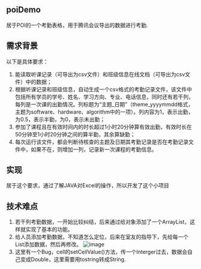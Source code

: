## poiDemo
居于POI的一个考勤表格，用于腾讯会议导出的数据进行考勤.

## 需求背景
以下是具体要求：
1. 能读取听课记录（可导出为csv文件）和班级信息在线文档（可导出为csv文件）中的数据；
2. 根据听课记录和班级信息，自动生成一个csv格式的考勤记录文件，该文件中包括所有学员的学号、姓名、学习方向、专业、电话信息，同时还有若干列，每列是一次课的出勤情况。列标题为“主题_日期”（theme_yyyymmdd格式，主题为software、hardware、algorithm中的一项）。列内容为1，表示出勤，为0.5，表示半勤，为0，表示未出勤；
3. 参加了课程且在有效时间内的时长超过1小时20分钟算有效出勤，有效时长在50分钟至1小时20分钟之间的算半勤，其余算缺勤；
4. 每次运行该文件，都会判断待核查的主题及日期其考勤记录是否在考勤记录文件中，如果不在，则增加一列，记录新一次课程的考勤信息。

## 实现
居于这个要求，通过了解JAVA对Excel的操作，所以开发了这个小项目

## 技术难点
1. 若干列考勤数据，一开始比较纠结，后来通过给对象添加了一个ArrayList，这样就实现了基本的功能。
2. 给人员添加考勤数据，不知道怎么定位，后来在室友的指导下，先给每一个List添加数据，然后再修改。
![image](https://user-images.githubusercontent.com/46413271/162891851-64e963fe-fd04-42da-b1ac-7a1852add5e4.png)
3. 这里有一个Bug，cell的setCellValue()方法，传一个Interger过去，数据会自己变成Double，这里需要用tostring转成String.


